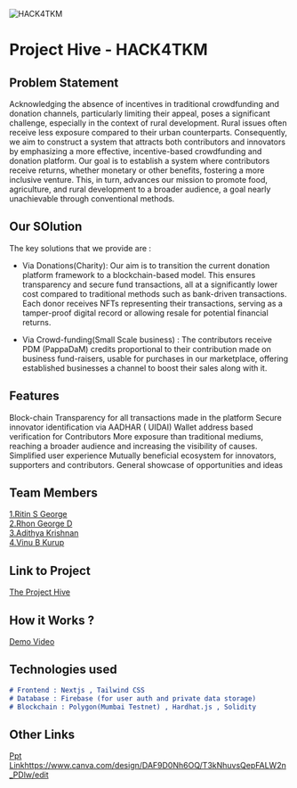![HACK4TKM](https://github.com/Deflated-Pappadam/FishTank/assets/79042374/7fab2bb3-4a4a-4d49-b6e0-4951a22f2465)



# Project Hive - HACK4TKM

## Problem Statement
Acknowledging the absence of incentives in traditional crowdfunding and donation channels, particularly limiting their appeal, poses a significant challenge, especially in the context of rural development. Rural issues often receive less exposure compared to their urban counterparts. Consequently, we aim to construct a system that attracts both contributors and innovators by emphasizing a more effective, incentive-based crowdfunding and donation platform. Our goal is to establish a system where contributors receive returns, whether monetary or other benefits, fostering a more inclusive venture. This, in turn, advances our mission to promote food, agriculture, and rural development to a broader audience, a goal nearly unachievable through conventional methods.

## Our SOlution
The key solutions that we provide are :
+ Via Donations(Charity):
                                     Our aim is to transition the current donation platform framework to a blockchain-based model. This ensures transparency and secure fund transactions, all at a significantly lower cost compared to traditional methods such as bank-driven transactions. Each donor receives NFTs representing their transactions, serving as a tamper-proof digital record or allowing resale for potential financial returns.

+ Via Crowd-funding(Small Scale business) :
                                             The contributors receive PDM (PappaDaM) credits proportional to their contribution made on business fund-raisers, usable for purchases in our marketplace, offering established businesses a channel to boost their sales along with it.

## Features
Block-chain Transparency for all transactions made in the platform
Secure innovator identification via AADHAR ( UIDAI)
Wallet address based verification for Contributors 
More exposure than traditional mediums, reaching a broader audience and increasing the visibility of causes.
Simplified user experience 
Mutually beneficial ecosystem for innovators, supporters and contributors.
General showcase of opportunities and ideas 


## Team Members
[1.Ritin S George](https://github.com/aurora-0025)   
[2.Rhon George D](https://github.com/Hipster16e)   
[3.Adithya Krishnan](https://github.com/fal3n-4ngel)   
[4.Vinu B Kurup](https://github.com/Rhogneld)   

## Link to Project
[The Project Hive]([live_link](https://the-project-hive.vercel.app/))

## How it Works ?
[Demo Video](https://www.youtube.com/watch?v=3ixPgWzd-0Y)

## Technologies used
```markdown
# Frontend : Nextjs , Tailwind CSS
# Database : Firebase (for user auth and private data storage)
# Blockchain : Polygon(Mumbai Testnet) , Hardhat.js , Solidity
```
## Other Links
[Ppt Link](https://www.canva.com/design/DAF9D0Nh6OQ/T3kNhuvsQepFALW2n_PDlw/edit)https://www.canva.com/design/DAF9D0Nh6OQ/T3kNhuvsQepFALW2n_PDlw/edit
